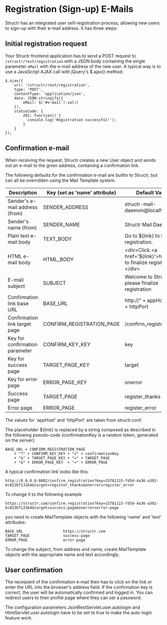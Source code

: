 # Registration (Sign-up) E-Mails

Structr has an integrated user self-registration process, allowing new users to sign-up with their e-mail address. It has three steps:

## Initial registration request

Your Structr frontend application has to send a POST request to ``/structr/rest/registration`` with a JSON body containing the single parameter ``eMail`` with the e-mail address of the new user. A typical way is to use a JavaScript AJAX call with jQuery's $.ajax() method:

	$.ajax({
		url: '/structr/rest/registration',
		type: 'POST',
		contentType: 'application/json',
		data: JSON.stringify({
		    eMail: $('#e-mail').val()
		}),
		statusCode: {
		    201: function() {
		      console.log('Registration successful!');
		    }
		}
	});


## Confirmation e-mail

When receiving the request, Structr creates a new User object and sends out an e-mail to the given address, containing a confirmation link.

The following defaults for the confirmation e-mail are builtin to Structr, but can all be overridden using the Mail Template system.


| Description                    | Key (set as 'name' attribute) | Default Value                                                                                 |
|--------------------------------|-------------------------------|-----------------------------------------------------------------------------------------------|
| Sender's e-mail address (from) | SENDER_ADDRESS                | structr-mail-daemon@localhost                                                                 |
| Sender's name (from)           | SENDER_NAME                   | Structr Mail Daemon                                                                           |
| Plain text e-mail body         | TEXT_BODY                     | Go to ${link} to finalize registration.                                                       |
| HTML e-mail body               | HTML_BODY                     | &lt;div&gt;Click &lt;a href='$\{link\}'&gt;here&lt;/a&gt; to finalize registration.&lt;/div&gt; |
| E-mail subject                 | SUBJECT                       | Welcome to Structr, please finalize registration                                              |
| Confirmation link base URL     | BASE_URL                      | http://" + appHost + ":" + httpPort                                                           |
| Confirmation link target page  | CONFIRM_REGISTRATION_PAGE     | /confirm_registration                                                                         |
| Key for confirmation parameter | CONFIRM_KEY_KEY               | key                                                                                           |
| Key for success page           | TARGET_PAGE_KEY               | target                                                                                        |
| Key for error page             | ERROR_PAGE_KEY                | onerror                                                                                       |
| Success page                   | TARGET_PAGE                   | register_thanks                                                                               |
| Error page                     | ERROR_PAGE                    | register_error                                                                                |

The values for 'appHost' and 'httpPort' are taken from structr.conf.

The placeholder ${link} is replaced by a string composed as described in the following pseudo-code (confirmationKey is a random token, generated on the server):

	BASE_URL + CONFIRM_REGISTRATION_PAGE
		+ "?" + CONFIRM_KEY_KEY + "=" + confirmationKey
		+ "&" + TARGET_PAGE_KEY + "=" + TARGET_PAGE
		+ "&" + ERROR_PAGE_KEY  + "=" + ERROR_PAGE

A typical confirmation link looks like this:

	http://0.0.0.0:8082/confirm_registration?key=33781115-fd5d-4a36-a302-bc822bf131b4&target=register_thanks&onerror=register_error

To change it to the following example

	https://structr.com/confirm_registration?key=33781115-fd5d-4a36-a302-bc822bf131b4&target=success-page&onerror=error-page

you need to create MailTemplate objects with the following 'name' and 'text' attributes:

	BASE_URL                  https://structr.com
	TARGET_PAGE               success-page
	ERROR_PAGE                error-page

To change the subject, from address and name, create MailTemplate objects with the appropriate name and text accordingly.

## User confirmation

The receipient of the confirmation e-mail then has to click on the link or enter the URL into the browser's address field. If the confirmation key is correct, the user will be automatically confirmed and logged in. You can redirect users to their profile page where they can set a password.

<p class="warning">The configuration parameters JsonRestServlet.user.autologin and HtmlServlet.user.autologin have to be set to true to make the auto-login feature work.</p> 
